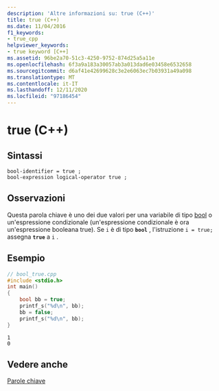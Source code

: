 ```yaml
---
description: 'Altre informazioni su: true (C++)'
title: true (C++)
ms.date: 11/04/2016
f1_keywords:
- true_cpp
helpviewer_keywords:
- true keyword [C++]
ms.assetid: 96be2a70-51c3-4250-9752-874d25a5a11e
ms.openlocfilehash: 6f3a9a183a30057ab3a013dad6e03458e6532658
ms.sourcegitcommit: d6af41e42699628c3e2e6063ec7b03931a49a098
ms.translationtype: MT
ms.contentlocale: it-IT
ms.lasthandoff: 12/11/2020
ms.locfileid: "97186454"
---
```

# <a name="true-c"></a>true (C++)

## <a name="syntax"></a>Sintassi

```
bool-identifier = true ;
bool-expression logical-operator true ;
```

## <a name="remarks"></a>Osservazioni

Questa parola chiave è uno dei due valori per una variabile di tipo [bool](../cpp/bool-cpp.md) o un'espressione condizionale (un'espressione condizionale è ora un'espressione booleana true). Se `i` è di tipo **`bool`** , l'istruzione `i = true;` assegna **`true`** a `i` .

## <a name="example"></a>Esempio

```cpp
// bool_true.cpp
#include <stdio.h>
int main()
{
    bool bb = true;
    printf_s("%d\n", bb);
    bb = false;
    printf_s("%d\n", bb);
}
```

```Output
1
0
```

## <a name="see-also"></a>Vedere anche

[Parole chiave](../cpp/keywords-cpp.md)
